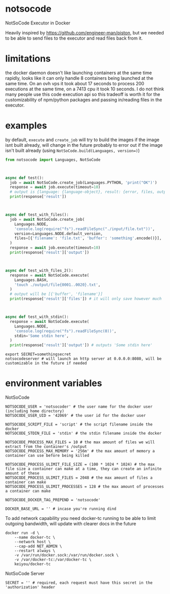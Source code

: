 # notsocode
 NotSoCode Executor in Docker


Heavily inspired by https://github.com/engineer-man/piston, but we needed to be able to send files to the executor and read files back from it.


# limitations
the docker daemon doesn't like launching containers at the same time rapidly, looks like it can only handle 8 containers being launched at the same time. On an ovh vps it took about 17 seconds to process 200 executions at the same time, on a 7413 cpu it took 10 seconds. I do not think many people use this code execution api so this tradeoff is worth it for the customizability of npm/python packages and passing in/reading files in the executor.


# examples

by default, `execute` and `create_job` will try to build the images if the image isnt built already, will change in the future probably to error out if the image isn't built already (using `NotSoCode.build(Languages, version=)`)
```py
from notsocode import Languages, NotSoCode



async def test():
  job = await NotSoCode.create_job(Languages.PYTHON, 'print("OK")')
  response = await job.execute(timeout=10)
  # output is {language: {language-object}, result: {error, files, output}, version}
  print(response['result'])



async def test_with_files():
  job = await NotSoCode.create_job(
    Languages.NODE,
    'console.log(require("fs").readFileSync("./input/file.txt"))',
    version=Languages.NODE.default_version,
    files=[{'filename': 'file.txt', 'buffer': 'something'.encode()}],
  )
  response = await job.execute(timeout=10)
  print(response['result']['output'])



async def test_with_files_2():
  response = await NotSoCode.execute(
    Languages.BASH,
    'touch ./output/file{0001..0020}.txt',
  )
  # output will be [{'buffer', 'filename'}]
  print(response['result']['files']) # it will only save however much `NOTSOCODE_PROCESS_MAX_FILES` is set to, which is 10



async def test_with_stdin():
  response = await NotSoCode.execute(
    Languages.NODE,
    'console.log(require("fs").readFileSync(0))',
    stdin='Some stdin here',
  )
  print(response['result']['output']) # outputs 'Some stdin here'
```

```
export SECRET=somethingsecret
notsocodeserver # will launch an http server at 0.0.0.0:8080, will be customizable in the future if needed
```

# environment variables

NotSoCode
```
NOTSOCODE_USER = 'notsocoder' # the user name for the docker user (including home directory)
NOTSOCODE_USER_UID = '42069' # the user id for the docker user

NOTSOCODE_SCRIPT_FILE = 'script' # the script filename inside the docker
NOTSOCODE_STDIN_FILE = 'stdin' # the stdin filename inside the docker

NOTSOCODE_PROCESS_MAX_FILES = 10 # the max amount of files we will extract from the container's /output
NOTSOCODE_PROCESS_MAX_MEMORY = '256m' # the max amount of memory a container can use before being killed

NOTSOCODE_PROCESS_ULIMIT_FILE_SIZE = (100 * 1024 * 1024) # the max file size a container can make at a time, they can create an infinite amount of these
NOTSOCODE_PROCESS_ULIMIT_FILES = 2048 # the max amount of files a container can make
NOTSOCODE_PROCESS_ULIMIT_PROCESSES = 128 # the max amount of processes a container can make

NOTSOCODE_DOCKER_TAG_PREPEND = 'notsocode'

DOCKER_BASE_URL = '' # incase you're running dind
```


To add network capability you need docker-tc running to be able to limit outgoing bandwidth, will update with clearer docs in the future

```
docker run -d \
    --name docker-tc \
    --network host \
    --cap-add NET_ADMIN \
    --restart always \
    -v /var/run/docker.sock:/var/run/docker.sock \
    -v /var/docker-tc:/var/docker-tc \
    keiyou/docker-tc
```

NotSoCode Server
```
SECRET = '' # required, each request must have this secret in the 'authorization' header
```
